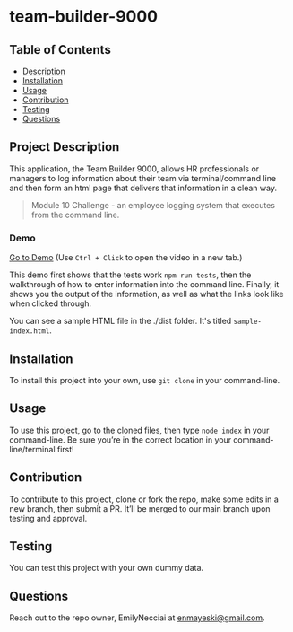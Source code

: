 # team-builder-9000


  ## Table of Contents
  - [Description](#project-description)
  - [Installation](#installation)
  - [Usage](#usage)
  - [Contribution](#contribution)
  - [Testing](#testing)
  - [Questions](#questions)


  ## Project Description
This application, the Team Builder 9000, allows HR professionals or managers to log information about their team via terminal/command line and then form an html page that delivers that information in a clean way. 

> Module 10 Challenge - an employee logging system that executes from the command line. 


### Demo 
[Go to Demo](https://drive.google.com/file/d/1GxgmyvCz0mGX910WDPOW9f3yLvNiBoUX/view?usp=sharing) (Use `Ctrl + Click` to open the video in a new tab.)

This demo first shows that the tests work `npm run tests`, then the walkthrough of how to enter information into the command line. Finally, it shows you the output of the information, as well as what the links look like when clicked through. 

You can see a sample HTML file in the ./dist folder. It's titled `sample-index.html`.

## Installation 
To install this project into your own, use `git clone` in your command-line.

## Usage 
To use this project, go to the cloned files, then type `node index` in your command-line. Be sure you’re in the correct location in your command-line/terminal first!

## Contribution
To contribute to this project, clone or fork the repo, make some edits in a new branch, then submit a PR. It’ll be merged to our main branch upon testing and approval.

## Testing
You can test this project with your own dummy data.

## Questions
Reach out to the repo owner, EmilyNecciai at enmayeski@gmail.com.

